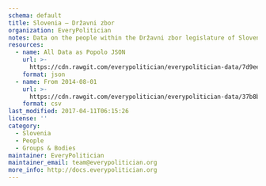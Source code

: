 ```yaml
---
schema: default
title: Slovenia — Državni zbor
organization: EveryPolitician
notes: Data on the people within the Državni zbor legislature of Slovenia.
resources:
  - name: All Data as Popolo JSON
    url: >-
      https://cdn.rawgit.com/everypolitician/everypolitician-data/7d9ee7c33bf6574cf4ae95388cbcb7737a4611e6/data/Slovenia/National_Assembly/ep-popolo-v1.0.json
    format: json
  - name: From 2014-08-01
    url: >-
      https://cdn.rawgit.com/everypolitician/everypolitician-data/37b8bb1243e515450a6112326650ef4db2cfbed2/data/Slovenia/National_Assembly/term-7.csv
    format: csv
last_modified: 2017-04-11T06:15:26
license: ''
category:
  - Slovenia
  - People
  - Groups & Bodies
maintainer: EveryPolitician
maintainer_email: team@everypolitician.org
more_info: http://docs.everypolitician.org
---
```

